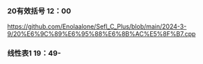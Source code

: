 ### 20有效括号 12：00
https://github.com/Enolaalone/Sefl_C_Plus/blob/main/2024-3-9/20%E6%9C%89%E6%95%88%E6%8B%AC%E5%8F%B7.cpp
### 线性表1 19：49- 
